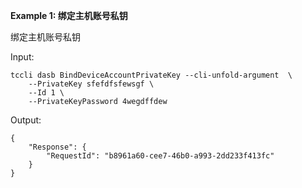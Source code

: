 **Example 1: 绑定主机账号私钥**

绑定主机账号私钥

Input: 

```
tccli dasb BindDeviceAccountPrivateKey --cli-unfold-argument  \
    --PrivateKey sfefdfsfewsgf \
    --Id 1 \
    --PrivateKeyPassword 4wegdffdew
```

Output: 
```
{
    "Response": {
        "RequestId": "b8961a60-cee7-46b0-a993-2dd233f413fc"
    }
}
```

